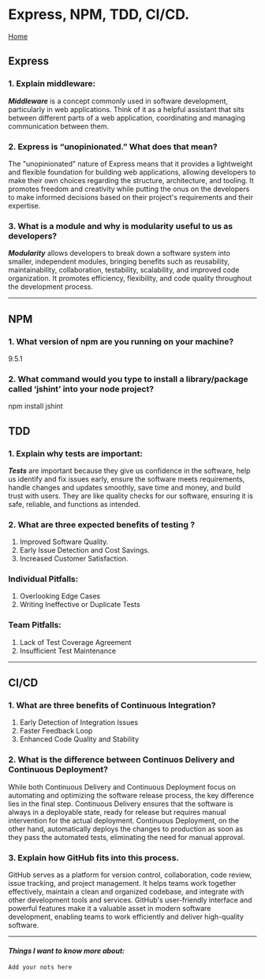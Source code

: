 # Express, NPM, TDD, CI/CD.

[Home](/README.md)


## Express

### 1. Explain middleware:

***Middleware*** is a concept commonly used in software development, particularly in web applications. Think of it as a helpful assistant that sits between different parts of a web application, coordinating and managing communication between them.

### 2. Express is “unopinionated.” What does that mean?

The "unopinionated" nature of Express means that it provides a lightweight and flexible foundation for building web applications, allowing developers to make their own choices regarding the structure, architecture, and tooling. It promotes freedom and creativity while putting the onus on the developers to make informed decisions based on their project's requirements and their expertise.

### 3. What is a module and why is modularity useful to us as developers?

***Modularity*** allows developers to break down a software system into smaller, independent modules, bringing benefits such as reusability, maintainability, collaboration, testability, scalability, and improved code organization. It promotes efficiency, flexibility, and code quality throughout the development process.

---

## NPM

### 1. What version of npm are you running on your machine?

9.5.1

### 2. What command would you type to install a library/package called ‘jshint’ into your node project?

npm install jshint


## TDD

### 1. Explain why tests are important: 

***Tests*** are important because they give us confidence in the software, help us identify and fix issues early, ensure the software meets requirements, handle changes and updates smoothly, save time and money, and build trust with users. They are like quality checks for our software, ensuring it is safe, reliable, and functions as intended.

### 2. What are three expected benefits of testing ?

1. Improved Software Quality.
2. Early Issue Detection and Cost Savings.
3. Increased Customer Satisfaction.

### Individual Pitfalls:

1. Overlooking Edge Cases
2. Writing Ineffective or Duplicate Tests

### Team Pitfalls:

1. Lack of Test Coverage Agreement
2. Insufficient Test Maintenance

---

## CI/CD

### 1. What are three benefits of Continuous Integration?

1. Early Detection of Integration Issues
2. Faster Feedback Loop
3. Enhanced Code Quality and Stability


### 2. What is the difference between Continuos Delivery and Continuous Deployment?

While both Continuous Delivery and Continuous Deployment focus on automating and optimizing the software release process, the key difference lies in the final step. Continuous Delivery ensures that the software is always in a deployable state, ready for release but requires manual intervention for the actual deployment. Continuous Deployment, on the other hand, automatically deploys the changes to production as soon as they pass the automated tests, eliminating the need for manual approval.

### 3. Explain how GitHub fits into this process.

GitHub serves as a platform for version control, collaboration, code review, issue tracking, and project management. It helps teams work together effectively, maintain a clean and organized codebase, and integrate with other development tools and services. GitHub's user-friendly interface and powerful features make it a valuable asset in modern software development, enabling teams to work efficiently and deliver high-quality software.

---

#### ***Things I want to know more about:***

```
Add your nots here
```
